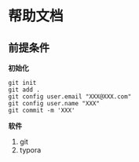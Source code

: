 # 帮助文档

## 前提条件

**初始化**

```shell
git init
git add .
git config user.email "XXX@XXX.com"
git config user.name "XXX"
git commit -m 'XXX'
```

**软件**

1. git
2. typora